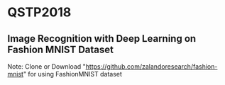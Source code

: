 # QSTP2018
## Image Recognition with Deep Learning on Fashion MNIST Dataset

Note: Clone or Download "https://github.com/zalandoresearch/fashion-mnist" for using FashionMNIST dataset
